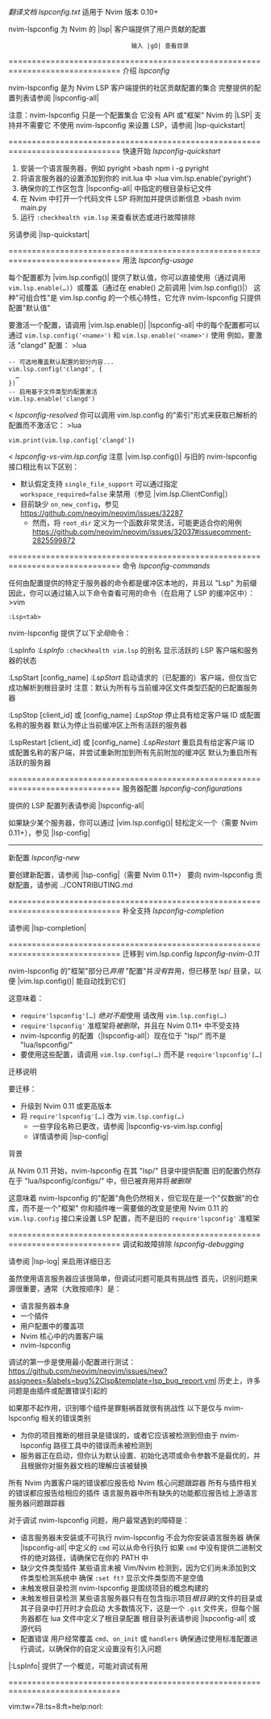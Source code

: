 *翻译文档 lspconfig.txt*         适用于 Nvim 版本 0.10+

nvim-lspconfig 为 Nvim 的 |lsp| 客户端提供了用户贡献的配置

                                      输入 |gO| 查看目录

==============================================================================
介绍                                                              *lspconfig*

nvim-lspconfig 是为 Nvim LSP 客户端提供的社区贡献配置的集合 完整提供的配置列表请参阅 |lspconfig-all|

注意：nvim-lspconfig 只是一个配置集合 它没有 API 或"框架" Nvim 的 |LSP| 支持并不需要它 不使用 nvim-lspconfig 来设置 LSP，请参阅 |lsp-quickstart|

==============================================================================
快速开始                                                *lspconfig-quickstart*

1.  安装一个语言服务器，例如 pyright  >bash
    npm i -g pyright
2.  将语言服务器的设置添加到你的 init.lua 中  >lua
    vim.lsp.enable('pyright')
3.  确保你的工作区包含 |lspconfig-all| 中指定的根目录标记文件
4.  在 Nvim 中打开一个代码文件 LSP 将附加并提供诊断信息  >bash
    nvim main.py
5.  运行 `:checkhealth vim.lsp` 来查看状态或进行故障排除

另请参阅 |lsp-quickstart|

==============================================================================
用法                                                        *lspconfig-usage*

每个配置都为 |vim.lsp.config()| 提供了默认值，你可以直接使用（通过调用 `vim.lsp.enable(…)`）或覆盖（通过在 enable() 之前调用 |vim.lsp.config()|） 这种"可组合性"是 vim.lsp.config 的一个核心特性，它允许 nvim-lspconfig 只提供配置"默认值"

要激活一个配置，请调用 |vim.lsp.enable()| |lspconfig-all| 中的每个配置都可以通过 `vim.lsp.config('<name>')` 和 `vim.lsp.enable('<name>')` 使用 例如，要激活 "clangd" 配置： >lua

    -- 可选地覆盖默认配置的部分内容...
    vim.lsp.config('clangd', {
      …
    })
    -- 启用基于文件类型的配置激活
    vim.lsp.enable('clangd')
<
                                                          *lspconfig-resolved*
你可以调用 vim.lsp.config 的"索引"形式来获取已解析的配置而不激活它： >lua

    vim.print(vim.lsp.config['clangd'])
<
                                                 *lspconfig-vs-vim.lsp.config*
注意 |vim.lsp.config()| 与旧的 nvim-lspconfig 接口相比有以下区别：

-   默认假定支持 `single_file_support` 可以通过指定 `workspace_required=false` 来禁用（参见 |vim.lsp.ClientConfig|）
-   目前缺少 `on_new_config`，参见 https://github.com/neovim/neovim/issues/32287
    -   然而，将 `root_dir` 定义为一个函数非常灵活，可能更适合你的用例 https://github.com/neovim/neovim/issues/32037#issuecomment-2825599872

==============================================================================
命令                                                    *lspconfig-commands*

任何由配置提供的特定于服务器的命令都是缓冲区本地的，并且以 "Lsp" 为前缀 因此，你可以通过输入以下命令查看可用的命令（在启用了 LSP 的缓冲区中）： >vim

    :Lsp<tab>

nvim-lspconfig 提供了以下*全局*命令：

:LspInfo                                                            *:LspInfo*
`:checkhealth vim.lsp` 的别名 显示活跃的 LSP 客户端和服务器的状态

:LspStart [config_name]                                            *:LspStart*
启动请求的（已配置的）客户端，但仅当它成功解析到根目录时 注意：默认为所有与当前缓冲区文件类型匹配的已配置服务器

:LspStop [client_id] 或 [config_name]                            *:LspStop*
停止具有给定客户端 ID 或配置名称的服务器 默认为停止当前缓冲区上所有活跃的服务器

:LspRestart [client_id] 或 [config_name]                         *:LspRestart*
重启具有给定客户端 ID 或配置名称的客户端，并尝试重新附加到所有先前附加的缓冲区 默认为重启所有活跃的服务器

==============================================================================
服务器配置                                        *lspconfig-configurations*

提供的 LSP 配置列表请参阅 |lspconfig-all|

如果缺少某个服务器，你可以通过 |vim.lsp.config()| 轻松定义一个（需要 Nvim 0.11+），参见 |lsp-config|

------------------------------------------------------------------------------
新配置                                           *lspconfig-new*

要创建新配置，请参阅 |lsp-config|（需要 Nvim 0.11+）
要向 nvim-lspconfig 贡献配置，请参阅 ../CONTRIBUTING.md

==============================================================================
补全支持                                        *lspconfig-completion*

请参阅 |lsp-completion|

==============================================================================
迁移到 vim.lsp.config                                *lspconfig-nvim-0.11*

nvim-lspconfig 的"框架"部分已*弃用* "配置"并*没有*弃用，但已移至 lsp/ 目录，以便 |vim.lsp.config()| 能自动找到它们

这意味着：
-   `require'lspconfig'[…]` *绝对不能*使用 请改用 `vim.lsp.config(…)`
-   `require'lspconfig'` 准框架将*被删除*，并且在 Nvim 0.11+ 中不受支持
-   nvim-lspconfig 的配置（|lspconfig-all|）现在位于 "lsp/" 而不是 "lua/lspconfig/"
-   要使用这些配置，请调用 `vim.lsp.config(…)` 而不是 `require'lspconfig'[…]`

迁移说明

要迁移：
-   升级到 Nvim 0.11 或更高版本
-   将 `require'lspconfig'[…]` 改为 `vim.lsp.config(…)`
    -   一些字段名称已更改，请参阅 |lspconfig-vs-vim.lsp.config|
    -   详情请参阅 |lsp-config|

背景

从 Nvim 0.11 开始，nvim-lspconfig 在其 "lsp/" 目录中提供配置 旧的配置仍然存在于 "lua/lspconfig/configs/" 中，但已被弃用并将*被删除*

这意味着 nvim-lspconfig 的"配置"角色仍然相关，但它现在是一个"仅数据"的仓库，而不是一个"框架" 你和插件唯一需要做的改变是使用 Nvim 0.11 的 `vim.lsp.config` 接口来设置 LSP 配置，而不是旧的 `require'lspconfig'` 准框架

==============================================================================
调试和故障排除                              *lspconfig-debugging*

请参阅 |lsp-log| 来启用详细日志

虽然使用语言服务器应该很简单，但调试问题可能具有挑战性 首先，识别问题来源很重要，通常（大致按顺序）是：

-   语言服务器本身
-   一个插件
-   用户配置中的覆盖项
-   Nvim 核心中的内置客户端
-   nvim-lspconfig

调试的第一步是使用最小配置进行测试：
https://github.com/neovim/neovim/issues/new?assignees=&labels=bug%2Clsp&template=lsp_bug_report.yml
历史上，许多问题是由插件或配置错误引起的

如果那不起作用，识别哪个组件是罪魁祸首就很有挑战性 以下是仅与 nvim-lspconfig 相关的错误类别

-   为你的项目推断的根目录是错误的，或者它应该被检测到但由于 nvim-lspconfig 路径工具中的错误而未被检测到
-   服务器正在启动，但你认为默认设置、初始化选项或命令参数不是最优的，并且根据你对服务器文档的理解应该被替换

所有 Nvim 内置客户端的错误都应报告给 Nvim 核心问题跟踪器 所有与插件相关的错误都应报告给相应的插件 语言服务器中所有缺失的功能都应报告给上游语言服务器问题跟踪器

对于调试 nvim-lspconfig 问题，用户最常遇到的障碍是：

-   语言服务器未安装或不可执行
    nvim-lspconfig 不会为你安装语言服务器 确保 |lspconfig-all| 中定义的 `cmd` 可以从命令行执行 如果 `cmd` 中没有提供二进制文件的绝对路径，请确保它在你的 PATH 中
-   缺少文件类型插件 某些语言未被 Vim/Nvim 检测到，因为它们尚未添加到文件类型检测系统中 确保 `:set ft?` 显示文件类型而不是空值
-   未触发根目录检测 nvim-lspconfig 是围绕项目的概念构建的
-   未触发根目录检测 某些语言服务器只有在包含指示项目*根目录*的文件的目录或其子目录中打开时才会启动 大多数情况下，这是一个 `.git` 文件夹，但每个服务器都在 lua 文件中定义了根目录配置 根目录列表请参阅 |lspconfig-all| 或源代码
-   配置错误 用户经常覆盖 `cmd`、`on_init` 或 `handlers` 确保通过使用标准配置进行调试，以确保你的自定义设置没有引入问题

|:LspInfo| 提供了一个概览，可能对调试有用

==============================================================================

vim:tw=78:ts=8:ft=help:norl: